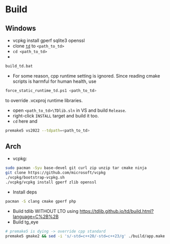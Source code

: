 # Build

## Windows
- vcpkg install gperf sqlite3 openssl
- clone [`td`](https://github.com/tdlib/td) to `<path_to_td>`
- `cd <path_to_td>`
- 
```sh
build_td.bat
```
- For some reason, cpp runtime setting is ignored. Since reading cmake scripts is harmful for human health, use 
```sh
force_static_runtime_td.ps1 <path_to_td>
```
to override .vcxproj runtime libraries.
- open `<path_to_td>\TDlib.sln` in VS and build `Release`.
- right-click `INSTALL` target and build it too.
- `cd` here and 
```sh
premake5 vs2022 --tdpath=<path_to_td>
```

## Arch
- vcpkg:
```sh
sudo pacman -Syu base-devel git curl zip unzip tar cmake ninja
git clone https://github.com/microsoft/vcpkg
./vcpkg/bootstrap-vcpkg.sh
./vcpkg/vcpkg install gperf zlib openssl
```
- Install deps
```sh
pacman -S clang cmake gperf php
```
- Build tdlib WITHOUT LTO using https://tdlib.github.io/td/build.html?language=C%2B%2B
- Build tg_eye
```sh
# premake5 is dying -> override cpp standard
premake5 gmake2 && sed -i 's/-std=c++20/-std=c++23/g' ./build/app.make && make -C build config=release
```
